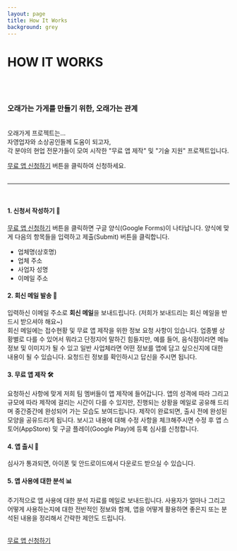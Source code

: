 ```yaml
---
layout: page
title: How It Works
background: grey
---
```


# HOW IT WORKS
<br><br>
### 오래가는 가게를 만들기 위한, 오래가는 관계
<br>
오래가게 프로젝트는...<br>
자영업자와 소상공인들께 도움이 되고자,<br>
각 분야의 현업 전문가들이 모여 시작한 "무료 앱 제작" 및 "기술 지원" 프로젝트입니다.

<a href="https://forms.gle/D4HUKKyKvB5JuoAh7" target="_blank" rel="noopener noreferrer">무료 앱 신청하기</a> 버튼을 클릭하여 신청하세요.
<br><br>

---

<br>

#### 1. 신청서 작성하기 📝

<a href="https://forms.gle/D4HUKKyKvB5JuoAh7" target="_blank" rel="noopener noreferrer">무료 앱 신청하기</a> 버튼을 클릭하면 구글 양식(Google Forms)이 나타납니다. 양식에 맞게 다음의 항목들을 입력하고 제출(Submit) 버튼을 클릭합니다.
* 업체명(상호명)
* 업체 주소
* 사업자 성명
* 이메일 주소

#### 2. 회신 메일 발송 📧
입력하신 이메일 주소로 **회신 메일**을 보내드립니다. (저희가 보내드리는 회신 메일을 반드시 받으셔야 해요~)<br>회신 메일에는 접수현황 및 무료 앱 제작을 위한 정보 요청 사항이 있습니다. 업종별 상황별로 다를 수 있어서 뭐라고 단정지어 말하긴 힘들지만, 예를 들어, 음식점이라면 메뉴 정보 및 이미지가 될 수 있고 일반 사업체라면 어떤 정보를 앱에 담고 싶으신지에 대한 내용이 될 수 있습니다. 요청드린 정보를 확인하시고 답신을 주시면 됩니다.    

#### 3. 무료 앱 제작 🛠️
요청하신 사항에 맞게 저희 팀 멤버들이 앱 제작에 들어갑니다. 앱의 성격에 따라 그리고 규모에 따라 제작에 걸리는 시간이 다를 수 있지만, 진행되는 상황을 메일로 공유해 드리며 중간중간에 완성되어 가는 모습도 보여드립니다. 제작이 완료되면, 출시 전에 완성된 모양을 공유드리게 됩니다. 보시고 내용에 대해 수정 사항을 체크해주시면 수정 후 앱 스토어(AppStore) 및 구글 플레이(Google Play)에 등록 심사를 신청합니다.

#### 4. 앱 출시 🎉
심사가 통과되면, 아이폰 및 안드로이드에서 다운로드 받으실 수 있습니다. 

#### 5. 앱 사용에 대한 분석 📊
주기적으로 앱 사용에 대한 분석 자료를 메일로 보내드립니다. 사용자가 얼마나 그리고 어떻게 사용하는지에 대한 전반적인 정보와 함께, 앱을 어떻게 활용하면 좋은지 또는 분석된 내용을 정리해서 간략한 제안도 드립니다.

<br>
<div class="col-lg-12 text-center"> 
    <a class="btn btn-primary btn-xl text-uppercase js-scroll-trigger" style="width: 250px;" href="https://forms.gle/D4HUKKyKvB5JuoAh7" target="_blank" rel="noopener noreferrer">무료 앱 신청하기</a>
</div>
<br>
